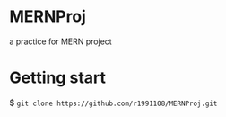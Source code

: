 # MERNProj
a practice for MERN project

# Getting start
$ `git clone https://github.com/r1991108/MERNProj.git`

